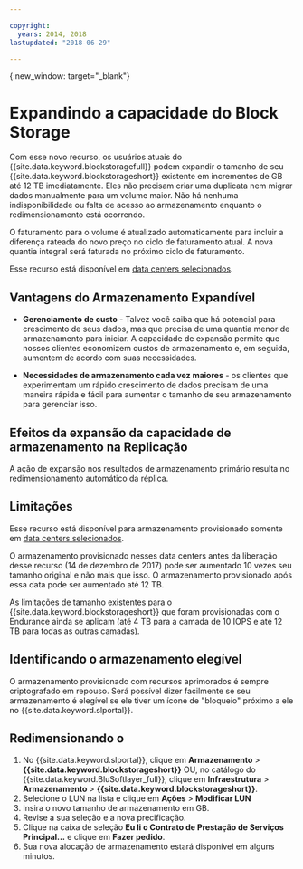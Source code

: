 ```yaml
---

copyright:
  years: 2014, 2018
lastupdated: "2018-06-29"

---
```

{:new_window: target="_blank"}

# Expandindo a capacidade do Block Storage

Com esse novo recurso, os usuários atuais do {{site.data.keyword.blockstoragefull}} podem expandir o tamanho de seu {{site.data.keyword.blockstorageshort}} existente em incrementos de GB até 12 TB imediatamente. Eles não precisam criar uma duplicata nem migrar dados manualmente para um volume maior. Não há nenhuma indisponibilidade ou falta de acesso ao armazenamento enquanto o redimensionamento está ocorrendo. 

O faturamento para o volume é atualizado automaticamente para incluir a diferença rateada do novo preço no ciclo de faturamento atual. A nova quantia integral será faturada no próximo ciclo de faturamento.

Esse recurso está disponível em [data centers selecionados](new-ibm-block-and-file-storage-location-and-features.html). 

## Vantagens do Armazenamento Expandível

- **Gerenciamento de custo** - Talvez você saiba que há potencial para crescimento de seus dados, mas que precisa de uma quantia menor de armazenamento para iniciar. A capacidade de expansão permite que nossos clientes economizem custos de armazenamento e, em seguida, aumentem de acordo com suas necessidades.  

- **Necessidades de armazenamento cada vez maiores** - os clientes que experimentam um rápido crescimento de dados precisam de uma maneira rápida e fácil para aumentar o tamanho de seu armazenamento para gerenciar isso.

## Efeitos da expansão da capacidade de armazenamento na Replicação

A ação de expansão nos resultados de armazenamento primário resulta no redimensionamento automático da réplica. 

## Limitações

Esse recurso está disponível para armazenamento provisionado somente em [data centers selecionados](new-ibm-block-and-file-storage-location-and-features.html). 

O armazenamento provisionado nesses data centers antes da liberação desse recurso (14 de dezembro de 2017) pode ser aumentado 10 vezes seu tamanho original e não mais que isso. O armazenamento provisionado após essa data pode ser aumentado até 12 TB. 

As limitações de tamanho existentes para o {{site.data.keyword.blockstorageshort}} que foram provisionadas com o Endurance ainda se aplicam (até 4 TB para a camada de 10 IOPS e até 12 TB para todas as outras camadas).

## Identificando o armazenamento elegível

O armazenamento provisionado com recursos aprimorados é sempre criptografado em repouso. Será possível dizer facilmente se seu armazenamento é elegível se ele tiver um ícone de "bloqueio" próximo a ele no {{site.data.keyword.slportal}}. 

## Redimensionando o

1. No {{site.data.keyword.slportal}}, clique em **Armazenamento** > **{{site.data.keyword.blockstorageshort}}** OU, no catálogo do {{site.data.keyword.BluSoftlayer_full}}, clique em **Infraestrutura** > **Armazenamento** > **{{site.data.keyword.blockstorageshort}}**.
2. Selecione o LUN na lista e clique em **Ações** > **Modificar LUN**
3. Insira o novo tamanho de armazenamento em GB.
4. Revise a sua seleção e a nova precificação.
5. Clique na caixa de seleção **Eu li o Contrato de Prestação de Serviços Principal...** e clique em **Fazer pedido**.
6. Sua nova alocação de armazenamento estará disponível em alguns minutos.
